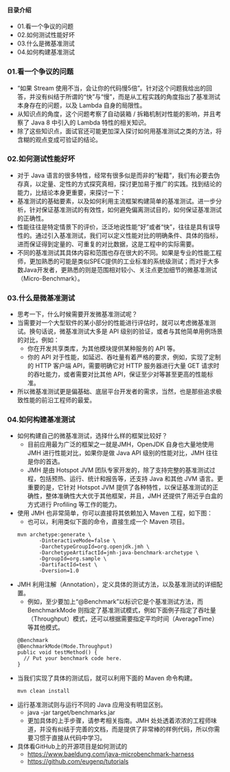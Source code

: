 #### 目录介绍
- 01.看一个争议的问题
- 02.如何测试性能好坏
- 03.什么是微基准测试
- 04.如何构建基准测试



### 01.看一个争议的问题
- “如果 Stream 使用不当，会让你的代码慢5倍”。针对这个问题我给出的回答，并没有纠结于所谓的“快”与“慢”，而是从工程实践的角度指出了基准测试本身存在的问题，以及 Lambda 自身的局限性。
- 从知识点的角度，这个问题考察了自动装箱 / 拆箱机制对性能的影响，并且考察了 Java 8 中引入的 Lambda 特性的相关知识。
- 除了这些知识点，面试官还可能更加深入探讨如何用基准测试之类的方法，将含糊的观点变成可验证的结论。



### 02.如何测试性能好坏
- 对于 Java 语言的很多特性，经常有很多似是而非的“秘籍”，我们有必要去伪存真，以定量、定性的方式探究真相，探讨更加易于推广的实践。找到结论的能力，比结论本身更重要，来探讨一下：
- 基准测试的基础要素，以及如何利用主流框架构建简单的基准测试。进一步分析，针对保证基准测试的有效性，如何避免偏离测试目的，如何保证基准测试的正确性。
- 性能往往是特定情景下的评价，泛泛地说性能“好”或者“快”，往往是具有误导性的。通过引入基准测试，我们可以定义性能对比的明确条件、具体的指标，进而保证得到定量的、可重复的对比数据，这是工程中的实际需要。
- 不同的基准测试其具体内容和范围也存在很大的不同。如果是专业的性能工程师，更加熟悉的可能是类似SPEC提供的工业标准的系统级测试；而对于大多数Java开发者，更熟悉的则是范围相对较小、关注点更加细节的微基准测试（Micro-Benchmark）。



### 03.什么是微基准测试
- 思考一下，什么时候需要开发微基准测试呢？
- 当需要对一个大型软件的某小部分的性能进行评估时，就可以考虑微基准测试。换句话说，微基准测试大多是 API 级别的验证，或者与其他简单用例场景的对比，例如：
    - 你在开发共享类库，为其他模块提供某种服务的 API 等。
    - 你的 API 对于性能，如延迟、吞吐量有着严格的要求，例如，实现了定制的 HTTP 客户端 API，需要明确它对 HTTP 服务器进行大量 GET 请求时的吞吐能力，或者需要对比其他 API，保证至少对等甚至更高的性能标准。
- 所以微基准测试更是偏基础、底层平台开发者的需求，当然，也是那些追求极致性能的前沿工程师的最爱。



### 04.如何构建基准测试
- 如何构建自己的微基准测试，选择什么样的框架比较好？
    - 目前应用最为广泛的框架之一就是JMH，OpenJDK 自身也大量地使用 JMH 进行性能对比，如果你是做 Java API 级别的性能对比，JMH 往往是你的首选。
    - JMH 是由 Hotspot JVM 团队专家开发的，除了支持完整的基准测试过程，包括预热、运行、统计和报告等，还支持 Java 和其他 JVM 语言。更重要的是，它针对 Hotspot JVM 提供了各种特性，以保证基准测试的正确性，整体准确性大大优于其他框架，并且，JMH 还提供了用近乎白盒的方式进行 Profiling 等工作的能力。
- 使用 JMH 也非常简单，你可以直接将其依赖加入 Maven 工程，如下图：
    - 也可以，利用类似下面的命令，直接生成一个 Maven 项目。
    ```
    mvn archetype:generate \
           -DinteractiveMode=false \
           -DarchetypeGroupId=org.openjdk.jmh \
           -DarchetypeArtifactId=jmh-java-benchmark-archetype \
           -DgroupId=org.sample \
           -DartifactId=test \
           -Dversion=1.0
    ```
- JMH 利用注解（Annotation），定义具体的测试方法，以及基准测试的详细配置。
    - 例如，至少要加上“@Benchmark”以标识它是个基准测试方法，而 BenchmarkMode 则指定了基准测试模式，例如下面例子指定了吞吐量（Throughput）模式，还可以根据需要指定平均时间（AverageTime）等其他模式。
    ```
    @Benchmark
    @BenchmarkMode(Mode.Throughput)
    public void testMethod() {
      // Put your benchmark code here.
    }
    ```
- 当我们实现了具体的测试后，就可以利用下面的 Maven 命令构建。
    ```
    mvn clean install
    ```
- 运行基准测试则与运行不同的 Java 应用没有明显区别。
    - java -jar target/benchmarks.jar
    - 更加具体的上手步骤，请参考相关指南。JMH 处处透着浓浓的工程师味道，并没有纠结于完善的文档，而是提供了非常棒的样例代码，所以你需要习惯于直接从代码中学习。
- 具体看GitHub上的开源项目是如何测试的
    - https://www.baeldung.com/java-microbenchmark-harness
    - https://github.com/eugenp/tutorials







